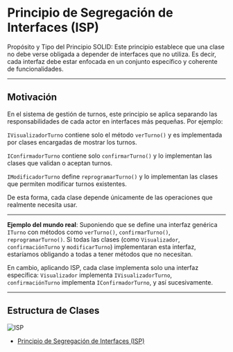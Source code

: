 # Principio de Segregación de Interfaces (ISP)
Propósito y Tipo del Principio SOLID: Este principio establece que una clase no debe verse obligada a depender de interfaces que no utiliza. Es decir, cada interfaz debe estar enfocada en un conjunto específico y coherente de funcionalidades.

---

## Motivación

En el sistema de gestión de turnos, este principio se aplica separando las responsabilidades de cada actor en interfaces más pequeñas. Por ejemplo:

`IVisualizadorTurno` contiene solo el método `verTurno()` y es implementada por clases encargadas de mostrar los turnos.

`IConfirmadorTurno` contiene solo `confirmarTurno()` y lo implementan las clases que validan o aceptan turnos.

`IModificadorTurno` define `reprogramarTurno()` y lo implementan las clases que permiten modificar turnos existentes.

De esta forma, cada clase depende únicamente de las operaciones que realmente necesita usar.

---

**Ejemplo del mundo real**: Suponiendo que se define una interfaz genérica `ITurno` con métodos como `verTurno()`, `confirmarTurno()`, `reprogramarTurno()`. Si todas las clases (como `Visualizador`, `confirmaciónTurno` y `modificarTurno`) implementaran esta interfaz, estaríamos obligando a todas a tener métodos que no necesitan.

En cambio, aplicando ISP, cada clase implementa solo una interfaz específica: `Visualizador` implementa `IVisualizadorTurno`, `confirmaciónTurno` implementa `IConfirmadorTurno`, y así sucesivamente.

---

## Estructura de Clases
![ISP](https://github.com/user-attachments/assets/00860814-b977-489d-8eda-7c79741525e6)
* [Principio de Segregación de Interfaces (ISP)](https://drive.google.com/file/d/1_j09-WbK4J3YFS2VdBCh5wqw48rvJI2O/view?usp=sharing)

